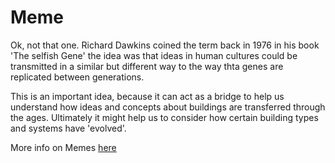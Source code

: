 # Meme
Ok, not that one. Richard Dawkins coined the term back in 1976 in his book 'The selfish Gene' the idea was that ideas in human cultures could be transmitted in a similar but different way to the way thta genes are replicated between generations.

This is an important idea, because it can act as a bridge to help us understand how ideas and concepts about buildings are transferred through the ages. Ultimately it might help us to consider how certain building types and systems have 'evolved'.

More info on Memes [here](https://en.wikipedia.org/wiki/Meme)
